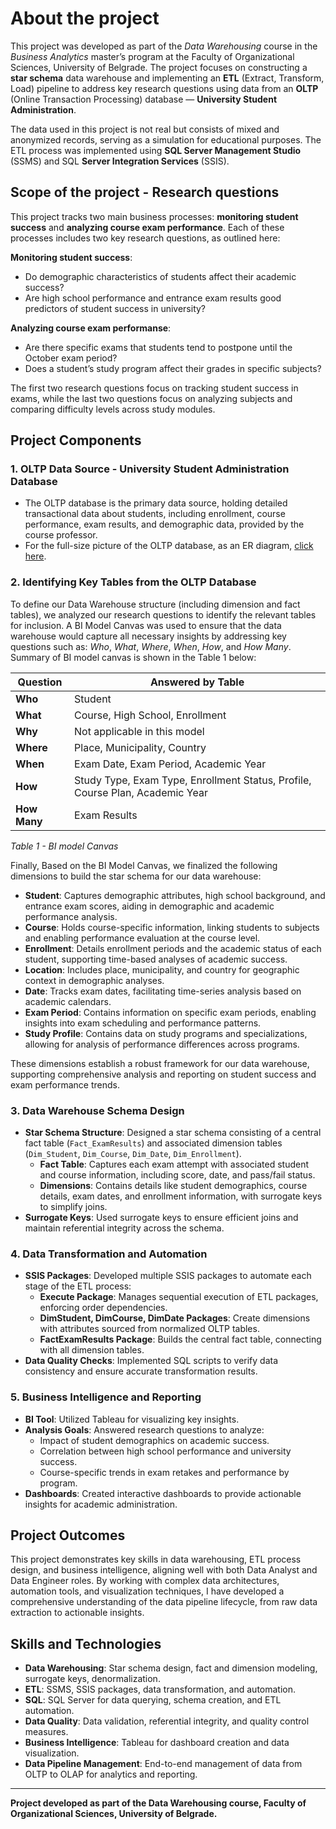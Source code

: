 # About the project

This project was developed as part of the *Data Warehousing* course in the *Business Analytics* master’s program at the Faculty of Organizational Sciences, University of Belgrade. The project focuses on constructing a **star schema** data warehouse and implementing an **ETL** (Extract, Transform, Load) pipeline to address key research questions using data from an **OLTP** (Online Transaction Processing) database — **University Student Administration**.

The data used in this project is not real but consists of mixed and anonymized records, serving as a simulation for educational purposes. The ETL process was implemented using **SQL Server Management Studio** (SSMS) and SQL **Server Integration Services** (SSIS).

## Scope of the project - Research questions

This project tracks two main business processes: **monitoring student success** and **analyzing course exam performance**. Each of these processes includes two key research questions, as outlined here:

**Monitoring student success**:
- Do demographic characteristics of students affect their academic success?
- Are high school performance and entrance exam results good predictors of student success in university?

**Analyzing course exam performanse**:
- Are there specific exams that students tend to postpone until the October exam period?
- Does a student’s study program affect their grades in specific subjects?

The first two research questions focus on tracking student success in exams, while the last two questions focus on analyzing subjects and comparing difficulty levels across study modules.

## Project Components

### 1. OLTP Data Source - University Student Administration Database

- The OLTP database is the primary data source, holding detailed transactional data about students, including enrollment, course performance, exam results, and demographic data, provided by the course professor.
- For the full-size picture of the OLTP database, as an ER diagram, [click here](https://raw.githubusercontent.com/NovakMastilovic/SSIS_ETL_University_DB/refs/heads/main/University_OLTP_Database.png).

### 2. Identifying Key Tables from the OLTP Database

To define our Data Warehouse structure (including dimension and fact tables), we analyzed our research questions to identify the relevant tables for inclusion. A BI Model Canvas was used to ensure that the data warehouse would capture all necessary insights by addressing key questions such as: *Who*, *What*, *Where*, *When*, *How*, and *How Many*. Summary of BI model canvas is shown in the Table 1 below:

| Question      | Answered by Table                                                         |
|---------------|---------------------------------------------------------------------------|
| **Who**       | Student                                                                   |
| **What**      | Course, High School, Enrollment                                           |
| **Why**       | Not applicable in this model                                              |
| **Where**     | Place, Municipality, Country                                              |
| **When**      | Exam Date, Exam Period, Academic Year                                     |
| **How**       | Study Type, Exam Type, Enrollment Status, Profile, Course Plan, Academic Year |
| **How Many**  | Exam Results                                                              |

*Table 1 - BI model Canvas*

Finally, Based on the BI Model Canvas, we finalized the following dimensions to build the star schema for our data warehouse:

- **Student**: Captures demographic attributes, high school background, and entrance exam scores, aiding in demographic and academic performance analysis.
- **Course**: Holds course-specific information, linking students to subjects and enabling performance evaluation at the course level.
- **Enrollment**: Details enrollment periods and the academic status of each student, supporting time-based analyses of academic success.
- **Location**: Includes place, municipality, and country for geographic context in demographic analyses.
- **Date**: Tracks exam dates, facilitating time-series analysis based on academic calendars.
- **Exam Period**: Contains information on specific exam periods, enabling insights into exam scheduling and performance patterns.
- **Study Profile**: Contains data on study programs and specializations, allowing for analysis of performance differences across programs.

These dimensions establish a robust framework for our data warehouse, supporting comprehensive analysis and reporting on student success and exam performance trends.


### 3. Data Warehouse Schema Design

- **Star Schema Structure**: Designed a star schema consisting of a central fact table (`Fact_ExamResults`) and associated dimension tables (`Dim_Student`, `Dim_Course`, `Dim_Date`, `Dim_Enrollment`).
  - **Fact Table**: Captures each exam attempt with associated student and course information, including score, date, and pass/fail status.
  - **Dimensions**: Contains details like student demographics, course details, exam dates, and enrollment information, with surrogate keys to simplify joins.
- **Surrogate Keys**: Used surrogate keys to ensure efficient joins and maintain referential integrity across the schema.

### 4. Data Transformation and Automation

- **SSIS Packages**: Developed multiple SSIS packages to automate each stage of the ETL process:
  - **Execute Package**: Manages sequential execution of ETL packages, enforcing order dependencies.
  - **DimStudent, DimCourse, DimDate Packages**: Create dimensions with attributes sourced from normalized OLTP tables.
  - **FactExamResults Package**: Builds the central fact table, connecting with all dimension tables.
- **Data Quality Checks**: Implemented SQL scripts to verify data consistency and ensure accurate transformation results.

### 5. Business Intelligence and Reporting

- **BI Tool**: Utilized Tableau for visualizing key insights.
- **Analysis Goals**: Answered research questions to analyze:
  - Impact of student demographics on academic success.
  - Correlation between high school performance and university success.
  - Course-specific trends in exam retakes and performance by program.
- **Dashboards**: Created interactive dashboards to provide actionable insights for academic administration.

## Project Outcomes

This project demonstrates key skills in data warehousing, ETL process design, and business intelligence, aligning well with both Data Analyst and Data Engineer roles. By working with complex data architectures, automation tools, and visualization techniques, I have developed a comprehensive understanding of the data pipeline lifecycle, from raw data extraction to actionable insights.

## Skills and Technologies

- **Data Warehousing**: Star schema design, fact and dimension modeling, surrogate keys, denormalization.
- **ETL**: SSMS, SSIS packages, data transformation, and automation.
- **SQL**: SQL Server for data querying, schema creation, and ETL automation.
- **Data Quality**: Data validation, referential integrity, and quality control measures.
- **Business Intelligence**: Tableau for dashboard creation and data visualization.
- **Data Pipeline Management**: End-to-end management of data from OLTP to OLAP for analytics and reporting.

---

**Project developed as part of the Data Warehousing course, Faculty of Organizational Sciences, University of Belgrade.**
